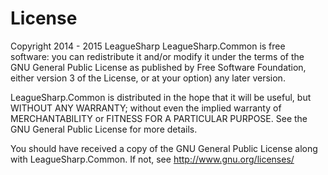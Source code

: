 License
=================
Copyright 2014 - 2015 LeagueSharp
LeagueSharp.Common is free software: you can redistribute it and/or modify
it under the terms of the GNU General Public License as published by
Free Software Foundation, either version 3 of the License, or
at your option) any later version.

LeagueSharp.Common is distributed in the hope that it will be useful,
but WITHOUT ANY WARRANTY; without even the implied warranty of
MERCHANTABILITY or FITNESS FOR A PARTICULAR PURPOSE. See the
GNU General Public License for more details.

You should have received a copy of the GNU General Public License
along with LeagueSharp.Common. If not, see http://www.gnu.org/licenses/
